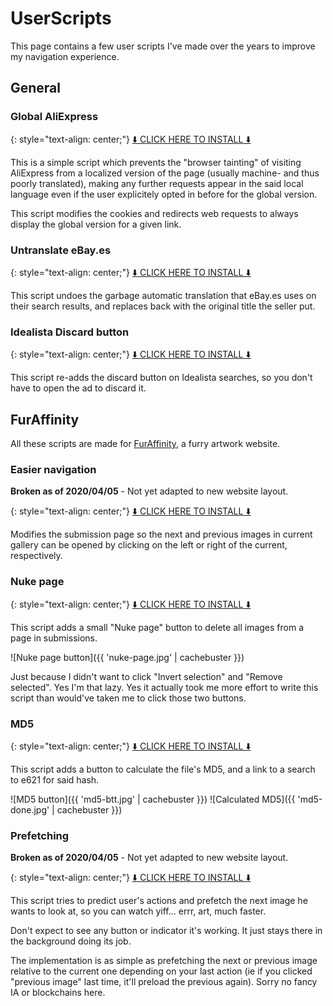 ---
---

UserScripts
===========

This page contains a few user scripts I've made over the years to improve my navigation experience.

General
-------

### Global AliExpress

{: style="text-align: center;"}
[⬇️ CLICK HERE TO INSTALL ⬇️](global-aliexpress.user.js)

This is a simple script which prevents the "browser tainting" of visiting AliExpress from a localized version of the page (usually machine- and thus poorly translated), making any further requests appear in the said local language even if the user explicitely opted in before for the global version.

This script modifies the cookies and redirects web requests to always display the global version for a given link.

### Untranslate eBay.es

{: style="text-align: center;"}
[⬇️ CLICK HERE TO INSTALL ⬇️](untranslate-ebay-es.user.js)

This script undoes the garbage automatic translation that eBay.es uses on their search results, and replaces back with the original title the seller put.

### Idealista Discard button

{: style="text-align: center;"}
[⬇️ CLICK HERE TO INSTALL ⬇️](discard-idealista.user.js)

This script re-adds the discard button on Idealista searches, so you don't have to open the ad to discard it.

FurAffinity
-----------

All these scripts are made for [FurAffinity](https://www.furaffinity.net), a furry artwork website.

### Easier navigation

**Broken as of 2020/04/05** - Not yet adapted to new website layout.

{: style="text-align: center;"}
[⬇️ CLICK HERE TO INSTALL ⬇️](fa-easy-nav.user.js)

Modifies the submission page so the next and previous images in current gallery can be opened by clicking on the left or right of the current, respectively.

### Nuke page

{: style="text-align: center;"}
[⬇️ CLICK HERE TO INSTALL ⬇️](fa-nuke-page.user.js)

This script adds a small "Nuke page" button to delete all images from a page in submissions.

![Nuke page button]({{ 'nuke-page.jpg' | cachebuster }})

Just because I didn't want to click "Invert selection" and "Remove selected". Yes I'm that lazy. Yes it actually took me more effort to write this script than would've taken me to click those two buttons.

### MD5

{: style="text-align: center;"}
[⬇️ CLICK HERE TO INSTALL ⬇️](fa-md5.user.js)

This script adds a button to calculate the file's MD5, and a link to a search to e621 for said hash.

![MD5 button]({{ 'md5-btt.jpg' | cachebuster }})
![Calculated MD5]({{ 'md5-done.jpg' | cachebuster }})

### Prefetching

**Broken as of 2020/04/05** - Not yet adapted to new website layout.

{: style="text-align: center;"}
[⬇️ CLICK HERE TO INSTALL ⬇️](fa-prefetch.user.js)

This script tries to predict user's actions and prefetch the next image he wants to look at, so you can watch yiff... errr, art, much faster.

Don't expect to see any button or indicator it's working. It just stays there in the background doing its job.

The implementation is as simple as prefetching the next or previous image relative to the current one depending on your last action (ie if you clicked "previous image" last time, it'll preload the previous again). Sorry no fancy IA or blockchains here.
